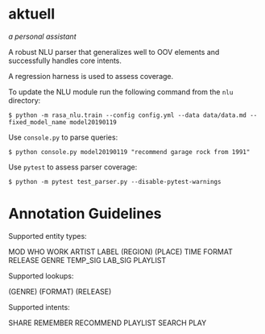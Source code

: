 # aktuell
_a personal assistant_


A robust NLU parser that generalizes well to OOV elements and successfully handles core intents.

A regression harness is used to assess coverage.

To update the NLU module run the following command from the `nlu` directory:

```$ python -m rasa_nlu.train --config config.yml --data data/data.md --fixed_model_name model20190119```

Use `console.py` to parse queries:

```$ python console.py model20190119 "recommend garage rock from 1991"```

Use `pytest` to assess parser coverage:

```$ python -m pytest test_parser.py --disable-pytest-warnings```




# Annotation Guidelines

Supported entity types:

  MOD
  WHO
  WORK
  ARTIST
  LABEL
  (REGION)
  (PLACE)
  TIME
  FORMAT
  RELEASE
  GENRE
  TEMP_SIG
  LAB_SIG
  PLAYLIST

Supported lookups:

  (GENRE)
  (FORMAT)
  (RELEASE)

Supported intents:

  SHARE
  REMEMBER
  RECOMMEND
  PLAYLIST
  SEARCH
  PLAY